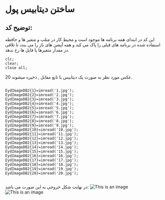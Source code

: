 # ساختن دیتابیس پول
## توضیح کد:
این کد در ابتدای همه برنامه ها موجود است و محیط کار در متلب  و متغیر ها و حافظه استفاده شده در برنامه های قبلی را پاک می کند و همه آپشن های باز را می بندد تا تلاقی در مقدار متغیرها یا فایل ها رخ ندهد.
```
clc;
clear;
close all;
```

20 عکس مورد نظر به صورت یک دیتابیس با تابع مقابل , ذخیره میشوند.
```

EydImageDB2{1}=imread('1.jpg');
EydImageDB2{2}=imread('2.jpg');
EydImageDB2{3}=imread('3.jpg');
EydImageDB2{4}=imread('4.jpg');
EydImageDB2{5}=imread('5.jpg');
EydImageDB2{6}=imread('6.jpg');
EydImageDB2{7}=imread('7.jpg');
EydImageDB2{8}=imread('8.jpg');
EydImageDB2{9}=imread('9.jpg');
EydImageDB2{10}=imread('10.jpg');
EydImageDB2{11}=imread('11.jpg');
EydImageDB2{12}=imread('12.jpg');
EydImageDB2{13}=imread('13.jpg');
EydImageDB2{14}=imread('14.jpg');
EydImageDB2{15}=imread('15.jpg');
EydImageDB2{16}=imread('16.jpg');
EydImageDB2{17}=imread('17.jpg');
EydImageDB2{18}=imread('18.jpg');
EydImageDB2{19}=imread('19.jpg');
EydImageDB2{20}=imread('20.jpg');


```


در نهایت شکل خروجی به این صورت می باشد:
![This is an image](https://github.com/semnan-university-ai/image-processing-class-002/blob/main/exercises/mobina-t77/10/10-1.png)
![This is an image](https://github.com/semnan-university-ai/image-processing-class-002/blob/main/exercises/mobina-t77/10/10-2.png)
